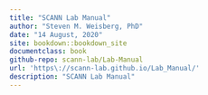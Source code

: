 ```yaml
---
title: "SCANN Lab Manual"
author: "Steven M. Weisberg, PhD"
date: "14 August, 2020"
site: bookdown::bookdown_site
documentclass: book
github-repo: scann-lab/Lab-Manual
url: 'https\://scann-lab.github.io/Lab_Manual/'
description: "SCANN Lab Manual"
---
```

